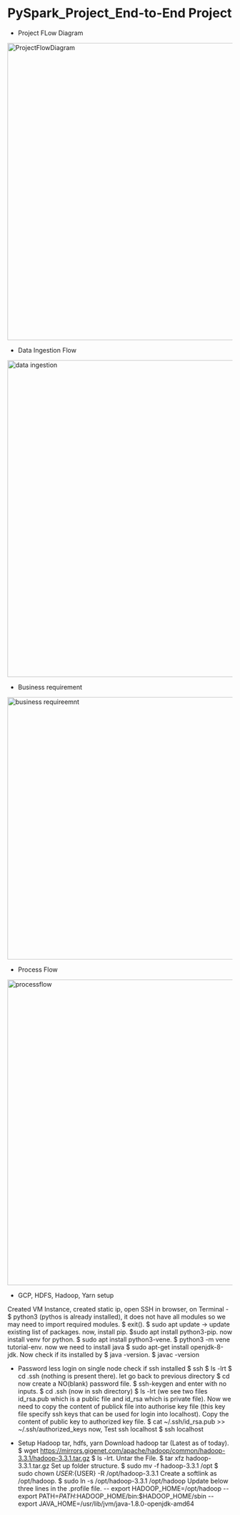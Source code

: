 # PySpark_Project_End-to-End Project
* Project FLow Diagram
<img width="666" alt="ProjectFlowDiagram" src="https://github.com/solanki1750/PySpark_Project_End-to-End/assets/134689573/19bb005a-a344-46ae-bc07-31aa0ac2bf78">

* Data Ingestion Flow
<img width="710" alt="data ingestion" src="https://github.com/solanki1750/PySpark_Project_End-to-End/assets/134689573/e16a46ac-9855-4bf2-afe3-41cf438b52d9">

* Business requirement
<img width="588" alt="business requireemnt" src="https://github.com/solanki1750/PySpark_Project_End-to-End/assets/134689573/85b29c1d-2ad6-46e6-8336-e72b2658543d">

* Process Flow
<img width="685" alt="processflow" src="https://github.com/solanki1750/PySpark_Project_End-to-End/assets/134689573/a4f32fc6-8c77-4157-bf6f-8b2e061534ca">

* GCP, HDFS, Hadoop, Yarn setup


Created VM Instance, created static ip, open SSH in browser, on Terminal - $ python3 (pythos is already installed), it does not have all modules so we may need to import required modules. $ exit(). $ sudo apt update -> update existing list of packages. now, install pip. $sudo apt install python3-pip. now install venv for python. $ sudo apt install python3-vene. $ python3 -m vene tutorial-env. now we need to install java $ sudo apt-get install openjdk-8-jdk. Now check if its installed by $ java -version. $ javac -version

* Password less login on single node
check if ssh installed $ ssh $ ls -lrt $ cd .ssh (nothing is present there). let go back to previous directory $ cd now create a NO(blank) password file. $ ssh-keygen and enter with no inputs. $ cd .ssh (now in ssh directory) $ ls -lrt (we see two files id_rsa.pub which is a public file and id_rsa which is private file). Now we need to copy the content of publick file into authorise key file (this key file specify ssh keys that can be used for login into localhost). Copy the content of public key to authorized key file.
$ cat ~/.ssh/id_rsa.pub >> ~/.ssh/authorized_keys now, Test ssh localhost $ ssh localhost

* Setup Hadoop tar, hdfs, yarn
Download hadoop tar (Latest as of today). $ wget https://mirrors.gigenet.com/apache/hadoop/common/hadoop-3.3.1/hadoop-3.3.1.tar.gz   $ ls -lrt. Untar the File.
$ tar xfz hadoop-3.3.1.tar.gz    Set up folder structure. $ sudo mv -f hadoop-3.3.1 /opt $ sudo chown ${USER}:${USER} -R /opt/hadoop-3.3.1       Create a softlink as /opt/hadoop.
$ sudo ln -s /opt/hadoop-3.3.1 /opt/hadoop         Update below three lines in the .profile file.
-- export HADOOP_HOME=/opt/hadoop
-- export PATH=$PATH:$HADOOP_HOME/bin:$HADOOP_HOME/sbin 
-- export JAVA_HOME=/usr/lib/jvm/java-1.8.0-openjdk-amd64 
